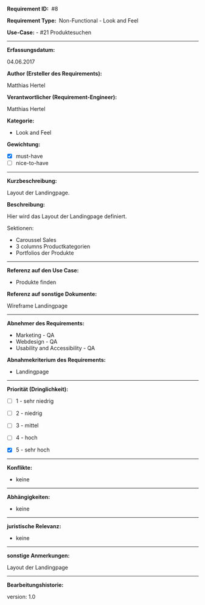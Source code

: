 **Requirement ID: ** #8

**Requirement Type: ** Non-Functional - Look and Feel

**Use-Case:** - #21 Produktesuchen

---

**Erfassungsdatum:**

04.06.2017

**Author (Ersteller des Requirements):**

Matthias Hertel

**Verantwortlicher (Requirement-Engineer):**

Matthias Hertel

**Kategorie:**

- Look and Feel

**Gewichtung:**

- [x] must-have
- [ ] nice-to-have

---
**Kurzbeschreibung:**

Layout der Landingpage.

**Beschreibung:**

Hier wird das Layout der Landingpage definiert.

Sektionen:
- Caroussel Sales
- 3 columns Productkategorien
- Portfolios der Produkte


---
**Referenz auf den Use Case:**

- Produkte finden


**Referenz auf sonstige Dokumente:**

Wireframe Landingpage

---
**Abnehmer des Requirements:**

- Marketing - QA
- Webdesign - QA
- Usability and Accessibility - QA

**Abnahmekriterium des Requirements:**

- Landingpage

---
**Priorität (Dringlichkeit):**

- [ ] 1 - sehr niedrig
- [ ] 2 - niedrig
- [ ] 3 - mittel
- [ ] 4 - hoch
- [x] 5 - sehr hoch


---
**Konflikte:**
- keine

---
**Abhängigkeiten:**

- keine

---
**juristische Relevanz:**
- keine


---
**sonstige Anmerkungen:**

Layout der Landingpage

---
**Bearbeitungshistorie:**

version: 1.0
